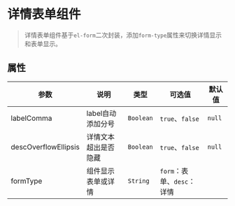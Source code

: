 # 详情表单组件

> 详情表单组件基于`el-form`二次封装，添加`form-type`属性来切换详情显示和表单显示。

## 属性

| 参数                   | 说明          | 类型        | 可选值                 | 默认值  |
|----------------------|-------------|-----------|---------------------|------|
| labelComma           | label自动添加分号 | `Boolean` | `true`、`false`      | `null` |
| descOverflowEllipsis | 详情文本超出是否隐藏  | `Boolean` | `true`、`false`      | `null` |
| formType             | 组件显示表单或详情   | `String`  | `form`：表单、`desc`：详情 |  |
